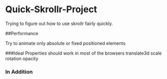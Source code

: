 # Quick-Skrollr-Project
Trying to figure out how to use skrollr fairly quickly.

##Performance

Try to animate only absolute or fixed positioned elements

###Ideal Properties
should work in most of the browsers
translate3d
scale
rotation
opacity


### In Addition